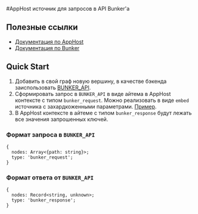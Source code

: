 #AppHost источник для запросов в API Bunker'a

## Полезные ссылки
- [Документация по AppHost](https://docs.yandex-team.ru/apphost/)
- [Документация по Bunker](https://wiki.yandex-team.ru/verstka/tools/bunker/)

## Quick Start
1. Добавить в свой граф новую вершину, в качестве бэкенда заиспользовать [BUNKER_API](https://a.yandex-team.ru/arc_vcs/apphost/conf/backends/BUNKER_API.json).
2. Сформировать запрос в `BUNKER_API` в виде айтема в AppHost контексте с типом `bunker_request`. Можно реализовать в виде `embed` источника с захардкоженными параметрами. [Пример](./graphs/testing.json).
3. В AppHost контексте в айтеме с типом `bunker_response` будут лежать все значения запрошенных ключей.


### Формат запроса в `BUNKER_API`

```
{
  nodes: Array<{path: string}>;
  type: 'bunker_request';
}
```

### Формат ответа от `BUNKER_API`

```
{
  nodes: Record<string, unknown>;
  type: 'bunker_response';
}
```
